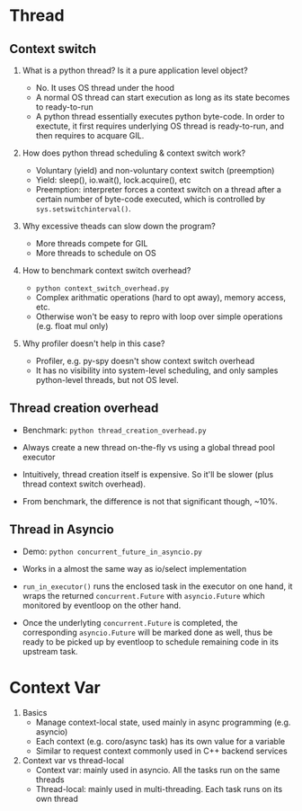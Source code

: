 # Thread

##  Context switch 

1. What is a python thread? Is it a pure application level object?
    - No. It uses OS thread under the hood
    - A normal OS thread can start execution as long as its state becomes to ready-to-run
    - A python thread essentially executes python byte-code. In order to exectute, it first requires underlying OS thread is ready-to-run, and then requires to acquare GIL.

2. How does python thread scheduling & context switch work? 
    - Voluntary (yield) and non-voluntary context switch (preemption)
    - Yield: sleep(), io.wait(), lock.acquire(), etc
    - Preemption: interpreter forces a context switch on a thread after a certain number of byte-code executed, which is controlled by `sys.setswitchinterval()`.

3. Why excessive theads can slow down the program?
    - More threads compete for GIL
    - More threads to schedule on OS

4. How to benchmark context switch overhead?
    -  `python context_switch_overhead.py`
    - Complex arithmatic operations (hard to opt away), memory access, etc.
    - Otherwise won't be easy to repro with loop over simple operations (e.g. float mul only)

5. Why profiler doesn't help in this case?
    - Profiler, e.g. py-spy doesn't show context switch overhead
    - It has no visibility into system-level scheduling, and only samples python-level threads, but not OS level.


## Thread creation overhead

- Benchmark: `python thread_creation_overhead.py`

- Always create a new thread on-the-fly vs using a global thread pool executor

- Intuitively, thread creation itself is expensive. So it'll be slower (plus thread context switch overhead).

- From benchmark, the difference is not that significant though, ~10%.



## Thread in Asyncio 

- Demo: `python concurrent_future_in_asyncio.py`

- Works in a almost the same way as io/select implementation

- `run_in_executor()` runs the enclosed task in the executor on  one hand, it wraps the returned `concurrent.Future` with `asyncio.Future` which monitored by eventloop on the other hand. 

- Once the underlyting `concurrent.Future` is completed, the corresponding `asyncio.Future` will be marked done as well, thus be ready to be picked up by eventloop to schedule remaining code in its upstream task.

# Context Var

1. Basics
   - Manage context-local state, used mainly in async programming (e.g. asyncio) 
   - Each context (e.g. coro/async task) has its own value for a variable
   - Similar to request context commonly used in C++ backend services
2. Context var vs thread-local
   - Context var: mainly used in asyncio. All the tasks run on the same threads
   - Thread-local: mainly used in multi-threading. Each task runs on its own thread